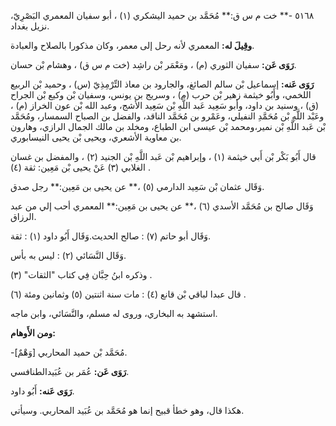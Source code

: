 ٥١٦٨ -** خت م س ق:** مُحَمَّد بن حميد اليشكري (١) ، أبو سفيان المعمري البَصْرِيّ، نزيل بغداد.

**وقِيلَ له:** المعمري لأنه رحل إلى معمر، وكان مذكورا بالصلاح والعبادة.

**رَوَى عَن:** سفيان الثوري (م) ، ومَعْمَر بْن راشِد (خت م س ق) ، وهشام بْن حسان.

**رَوَى عَنه:** إسماعيل بْن سالم الصائغ، والجارود بن معاذ التِّرْمِذِيّ (س) ، وحميد بْن الربيع اللخمي، وأَبُو خيثمة زهير بْن حرب (م) ، وسريج بن يونس، وسفيان بْن وكيع بْن الجراح (ق) ، وسنيد بن داود، وأبو سَعِيد عَبد اللَّهِ بْن سَعِيد الأشج، وعبد الله بْن عون الخراز (م) ، وعَبْد اللَّهِ بْن مُحَمَّدِ النفيلي، وعَمْرو بن مُحَمَّد الناقد، والفضل بن الصباح السمسار، ومُحَمَّد بْن عَبد اللَّهِ بْن نمير،ومحمد بْن عيسى ابن الطباع، ومخلد بن مالك الجمال الرازي، وهارون بن معاوية الأشعري، ويحيى بْن يحيى النيسابوري.

قال أَبُو بَكْر بْن أَبي خيثمة (١) ، وإبراهيم بْن عَبد اللَّهِ بْن الجنيد (٢) ، والمفضل بن غسان الغلابي (٣) عَنْ يحيى بْن مَعِين: ثقة (٤) .

وَقَال عثمان بْن سَعِيد الدارمي (٥) ،** عن يحيى بن مَعِين:** رجل صدق.

وَقَال صالح بن مُحَمَّد الأسدي (٦) ،** عن يحيى بن مَعِين:** المعمري أحب إلي من عبد الرزاق.

وَقَال أبو حاتم (٧) : صالح الحديث.وَقَال أَبُو داود (١) : ثقة.

وَقَال النَّسَائي (٢) : ليس به بأس.

وذكره ابنُ حِبَّان فِي كتاب "الثقات" (٣) .

قال عبدا لباقي بْن قانع (٤) : مات سنة اثنتين (٥) وثمانين ومئة (٦) .

استشهد به البخاري، وروى له مسلم، والنَّسَائي، وابن ماجه.

**ومن الأَوهام:**

-[وَهْمٌ] مُحَمَّد بْن حميد المحاربي.

**رَوَى عَن:** عُمَر بن عُبَيدالطنافسي.

**رَوَى عَنه:** أَبُو داود.

هكذا قال، وهو خطأ قبيح إنما هو مُحَمَّد بن عُبَيد المحاربي. وسيأتي.